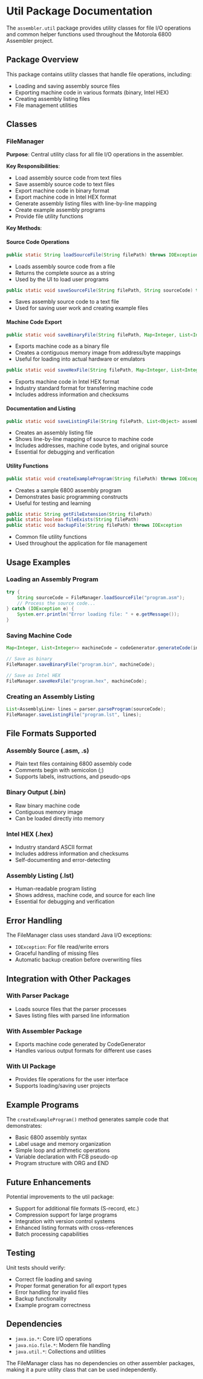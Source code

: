 # Util Package Documentation

The `assembler.util` package provides utility classes for file I/O operations and common helper functions used throughout the Motorola 6800 Assembler project.

## Package Overview

This package contains utility classes that handle file operations, including:
- Loading and saving assembly source files
- Exporting machine code in various formats (binary, Intel HEX)
- Creating assembly listing files
- File management utilities

## Classes

### FileManager

**Purpose**: Central utility class for all file I/O operations in the assembler.

**Key Responsibilities**:
- Load assembly source code from text files
- Save assembly source code to text files
- Export machine code in binary format
- Export machine code in Intel HEX format
- Generate assembly listing files with line-by-line mapping
- Create example assembly programs
- Provide file utility functions

**Key Methods**:

#### Source Code Operations
```java
public static String loadSourceFile(String filePath) throws IOException
```
- Loads assembly source code from a file
- Returns the complete source as a string
- Used by the UI to load user programs

```java
public static void saveSourceFile(String filePath, String sourceCode) throws IOException
```
- Saves assembly source code to a text file
- Used for saving user work and creating example files

#### Machine Code Export
```java
public static void saveBinaryFile(String filePath, Map<Integer, List<Integer>> machineCode) throws IOException
```
- Exports machine code as a binary file
- Creates a contiguous memory image from address/byte mappings
- Useful for loading into actual hardware or emulators

```java
public static void saveHexFile(String filePath, Map<Integer, List<Integer>> machineCode) throws IOException
```
- Exports machine code in Intel HEX format
- Industry standard format for transferring machine code
- Includes address information and checksums

#### Documentation and Listing
```java
public static void saveListingFile(String filePath, List<Object> assemblyLines) throws IOException
```
- Creates an assembly listing file
- Shows line-by-line mapping of source to machine code
- Includes addresses, machine code bytes, and original source
- Essential for debugging and verification

#### Utility Functions
```java
public static void createExampleProgram(String filePath) throws IOException
```
- Creates a sample 6800 assembly program
- Demonstrates basic programming constructs
- Useful for testing and learning

```java
public static String getFileExtension(String filePath)
public static boolean fileExists(String filePath)
public static void backupFile(String filePath) throws IOException
```
- Common file utility functions
- Used throughout the application for file management

## Usage Examples

### Loading an Assembly Program
```java
try {
    String sourceCode = FileManager.loadSourceFile("program.asm");
    // Process the source code...
} catch (IOException e) {
    System.err.println("Error loading file: " + e.getMessage());
}
```

### Saving Machine Code
```java
Map<Integer, List<Integer>> machineCode = codeGenerator.generateCode(instructions);

// Save as binary
FileManager.saveBinaryFile("program.bin", machineCode);

// Save as Intel HEX
FileManager.saveHexFile("program.hex", machineCode);
```

### Creating an Assembly Listing
```java
List<AssemblyLine> lines = parser.parseProgram(sourceCode);
FileManager.saveListingFile("program.lst", lines);
```

## File Formats Supported

### Assembly Source (.asm, .s)
- Plain text files containing 6800 assembly code
- Comments begin with semicolon (;)
- Supports labels, instructions, and pseudo-ops

### Binary Output (.bin)
- Raw binary machine code
- Contiguous memory image
- Can be loaded directly into memory

### Intel HEX (.hex)
- Industry standard ASCII format
- Includes address information and checksums
- Self-documenting and error-detecting

### Assembly Listing (.lst)
- Human-readable program listing
- Shows address, machine code, and source for each line
- Essential for debugging and verification

## Error Handling

The FileManager class uses standard Java I/O exceptions:
- `IOException`: For file read/write errors
- Graceful handling of missing files
- Automatic backup creation before overwriting files

## Integration with Other Packages

### With Parser Package
- Loads source files that the parser processes
- Saves listing files with parsed line information

### With Assembler Package
- Exports machine code generated by CodeGenerator
- Handles various output formats for different use cases

### With UI Package
- Provides file operations for the user interface
- Supports loading/saving user projects

## Example Programs

The `createExampleProgram()` method generates sample code that demonstrates:
- Basic 6800 assembly syntax
- Label usage and memory organization
- Simple loop and arithmetic operations
- Variable declaration with FCB pseudo-op
- Program structure with ORG and END

## Future Enhancements

Potential improvements to the util package:
- Support for additional file formats (S-record, etc.)
- Compression support for large programs
- Integration with version control systems
- Enhanced listing formats with cross-references
- Batch processing capabilities

## Testing

Unit tests should verify:
- Correct file loading and saving
- Proper format generation for all export types
- Error handling for invalid files
- Backup functionality
- Example program correctness

## Dependencies

- `java.io.*`: Core I/O operations
- `java.nio.file.*`: Modern file handling
- `java.util.*`: Collections and utilities

The FileManager class has no dependencies on other assembler packages, making it a pure utility class that can be used independently.
